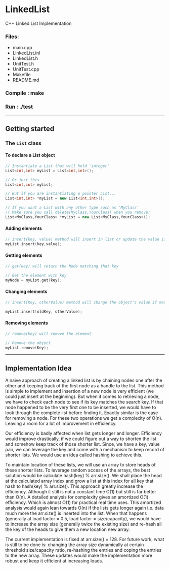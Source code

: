 # LinkedList
C++ Linked List Implementation

### Files: 
- main.cpp
- LinkedList.inl
- LinkedList.h
- UnitTest.h
- UnitTest.cpp
- Makefile
- README.md

### Compile : make

### Run : ./test

-------------------------

## Getting started

### The `List` class

#### To declare a List object
```c++
// Instantiate a List that will hold 'integer'
List<int,int> myList = List<int,int>();

// Or just this
List<int,int> myList;

// But if you are instantiating a pointer List...
List<int,int> *myList = new List<int,int>();

// If you want a List with any other type such as 'MyClass'
// Make sure you call delete(MyClass,YourClass) when you remove!
List<MyClass,YourClass> *myList = new List<MyClass,YourClass>();

```
#### Adding elements

```c++
// insert(key, value) method will insert in list or update the value if key already exists
myList.insert(key,value);
```

#### Getting elements

```c++
// get(key) will return the Node matching that key

// Get the element with key
myNode = myList.get(key);
```

#### Changing elements
```c++
// insert(Key, otherValue) method will change the object's value if matching key is present in the list

myList.insert(oldKey, otherValue);
```

#### Removing elements
```c++
// remove(key) will remove the element

// Remove the object
myList.remove(Key);
```
-------------------------
## Implementation Idea
A naive approach of creating a linked list is by chaining nodes one after the other and keeping track of the first node as a handle to the list. This method is simple to implement and insertion of a new node  is very efficient (we could just insert at the beginning). But when it comes to retrieving a node, we have to check each node to see if its key matches the search key. If that node happened to be the very first one to be inserted, we would have to look through the complete list before finding it. Exactly similar is the case for removing a node. For these two operations we get a complexity of O(n). Leaving a room for a lot of improvement in efficiency.

Our efficiency is badly affected when list gets longer and longer. Efficiency would improve drastically, if we could figure out a way to shorten the list and somehow  keep track of those shorter list.
Since, we have a key, value pair, we can leverage the key and come with a mechanism to keep record of shorter lists. We would use an idea called hashing to achieve this.

To maintain location of these lists, we will use an array to store heads of these shorter lists. To leverage random access of the arrays, the best solution would be calculate hash(key) % arr.size(). We shall place the head at the calculated array index and grow a list at this index for all key that hash to hash(key) % arr.size(). 
This approach greatly increase the efficiency. Although it still is not a constant time O(1) but still is far better than O(n). A detailed analysis for complexity gives an amortized O(1) efficiency. Which is almost O(1) for practical real time uses. This amortized analysis would again lean towards O(n) if the lists gets longer again i.e. data much more the arr.size() is inserted into the list. When that happens (generally at load factor = 0.5, load factor = size/capacity), we would have to increase the array size (generally twice the existing size) and re-hash all the key of the heads to give them a new location new array. 

The current implementation is fixed at arr.size() = 128. For future work, what is still to be done is: changing the array size dynamically at certain threshold size/capacity ratio, re-hashing the entries and coping the entries to the new array. These updates would make the implementation more robust and keep it efficient at increasing loads.

